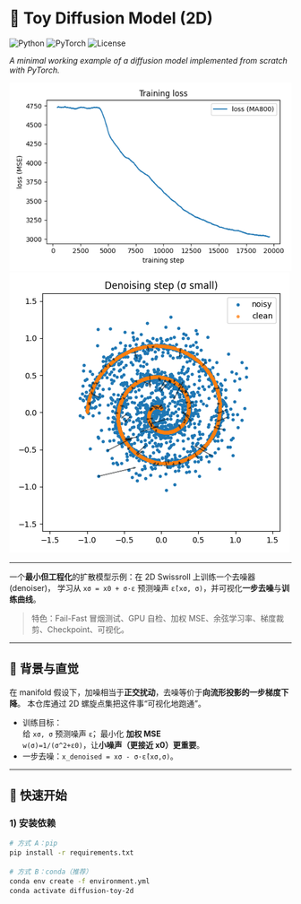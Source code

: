# 🧠 Toy Diffusion Model (2D)
![Python](https://img.shields.io/badge/Python-3.9%2B-blue)
![PyTorch](https://img.shields.io/badge/PyTorch-2.x-red)
![License](https://img.shields.io/badge/License-MIT-green)

*A minimal working example of a diffusion model implemented from scratch with PyTorch.*

![Training Loss Curve](assets/loss_curve.png)
![Denoising Step](assets/denoise_step.png)

---

一个**最小但工程化**的扩散模型示例：在 2D Swissroll 上训练一个去噪器 (denoiser)，
学习从 `xσ = x0 + σ·ε` 预测噪声 `ε̂(xσ, σ)`，并可视化**一步去噪**与**训练曲线**。

> 特色：Fail-Fast 冒烟测试、GPU 自检、加权 MSE、余弦学习率、梯度裁剪、Checkpoint、可视化。

---

## 🧠 背景与直觉
在 manifold 假设下，加噪相当于**正交扰动**，去噪等价于**向流形投影的一步梯度下降**。
本仓库通过 2D 螺旋点集把这件事“可视化地跑通”。

- 训练目标：  
  给 `xσ, σ` 预测噪声 `ε̂`，最小化 **加权 MSE**  
  `w(σ)=1/(σ^2+ε0)`，让**小噪声（更接近 x0）更重要**。
- 一步去噪：`x_denoised = xσ - σ·ε̂(xσ,σ)`。

---

## 🚀 快速开始

### 1) 安装依赖
```bash
# 方式 A：pip
pip install -r requirements.txt

# 方式 B：conda（推荐）
conda env create -f environment.yml
conda activate diffusion-toy-2d
